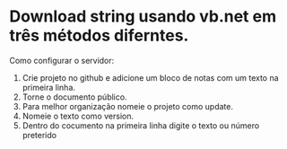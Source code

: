 # Download string usando vb.net em três métodos diferntes.

Como configurar o servidor:

1. Crie projeto no github e adicione um bloco de notas com um texto na primeira linha.
2. Torne o documento público.
3. Para melhor organização nomeie o projeto como update.
4. Nomeie o texto como version.
5. Dentro do cocumento na primeira linha digite o texto ou número preterido
